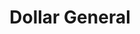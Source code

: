 ---
title: "Dollar General"
url: /texarkana/dollar-general-arkansas-boulevard/
shop: variety store
---
